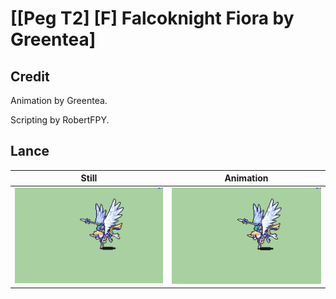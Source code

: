 # [\[Peg T2\] \[F\] Falcoknight Fiora by Greentea]

## Credit

Animation by Greentea.

Scripting by RobertFPY.
	
## Lance

| Still | Animation |
| :---: | :-------: |
| ![Lance still](./Lance_000.png) | ![Lance animation](./Lance.gif) |
